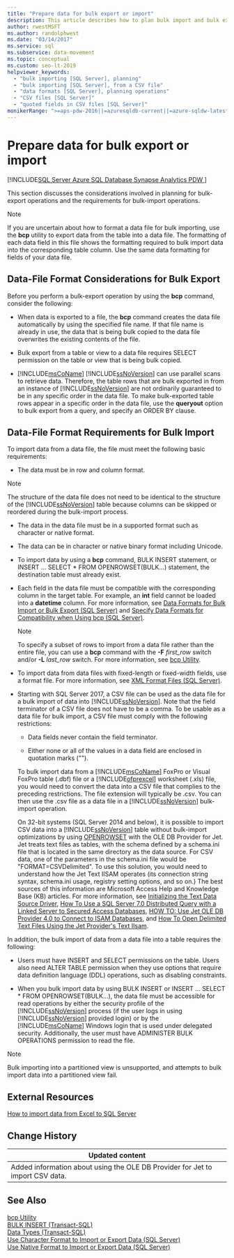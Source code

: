 ```yaml
---
title: "Prepare data for bulk export or import"
description: This article describes how to plan bulk import and bulk export operations, including data file format requirements and when to use the bcp utility.
author: rwestMSFT
ms.author: randolphwest
ms.date: "03/14/2017"
ms.service: sql
ms.subservice: data-movement
ms.topic: conceptual
ms.custom: seo-lt-2019
helpviewer_keywords:
  - "bulk importing [SQL Server], planning"
  - "bulk importing [SQL Server], from a CSV file"
  - "data formats [SQL Server], planning operations"
  - "CSV files [SQL Server]"
  - "quoted fields in CSV files [SQL Server]"
monikerRange: ">=aps-pdw-2016||=azuresqldb-current||=azure-sqldw-latest||>=sql-server-2016||>=sql-server-linux-2017||=azuresqldb-mi-current"
---
```

# Prepare data for bulk export or import
[!INCLUDE[SQL Server Azure SQL Database Synapse Analytics PDW ](../../includes/applies-to-version/sql-asdb-asdbmi-asa-pdw.md)]

  This section discusses the considerations involved in planning for bulk-export operations and the requirements for bulk-import operations.  
  
> [!NOTE]  
>  If you are uncertain about how to format a data file for bulk importing,  use the **bcp** utility to export data from the table into a data file. The formatting of each data field in this file shows the formatting required to bulk import data into the corresponding table column. Use the same data formatting for fields of your data file.  
  
## Data-File Format Considerations for Bulk Export  
 Before you perform a bulk-export operation by using the **bcp** command, consider the following:  
  
-   When data is exported to a file, the **bcp** command creates the data file automatically by using the specified file name. If that file name is already in use, the data that is being bulk copied to the data file overwrites the existing contents of the file.  
  
-   Bulk export from a table or view to a data file requires SELECT permission on the table or view that is being bulk copied.  
  
-   [!INCLUDE[msCoName](../../includes/msconame-md.md)] [!INCLUDE[ssNoVersion](../../includes/ssnoversion-md.md)] can use parallel scans to retrieve data. Therefore, the table rows that are bulk exported in from an instance of [!INCLUDE[ssNoVersion](../../includes/ssnoversion-md.md)] are not ordinarily guaranteed to be in any specific order in the data file. To make bulk-exported table rows appear in a specific order in the data file, use the **queryout** option to bulk export from a query, and specify an ORDER BY clause.  
  
## Data-File Format Requirements for Bulk Import  
 To import data from a data file, the file must meet the following basic requirements:  
  
-   The data must be in row and column format.  
  
> [!NOTE]  
>  The structure of the data file does not need to be identical to the structure of the [!INCLUDE[ssNoVersion](../../includes/ssnoversion-md.md)] table because columns can be skipped or reordered during the bulk-import process.  
  
-   The data in the data file must be in a supported format such as character or native format.  
  
-   The data can be in character or native binary format including Unicode.  
  
-   To import data by using a **bcp** command, BULK INSERT statement, or INSERT ... SELECT * FROM OPENROWSET(BULK...) statement, the destination table must already exist.  
  
-   Each field in the data file must be compatible with the corresponding column in the target table. For example, an **int** field cannot be loaded into a **datetime** column. For more information, see [Data Formats for Bulk Import or Bulk Export &#40;SQL Server&#41;](../../relational-databases/import-export/data-formats-for-bulk-import-or-bulk-export-sql-server.md) and [Specify Data Formats for Compatibility when Using bcp &#40;SQL Server&#41;](../../relational-databases/import-export/specify-data-formats-for-compatibility-when-using-bcp-sql-server.md).  
  
    > [!NOTE]  
    >  To specify a subset of rows to import from a data file rather than the entire file, you can use a **bcp** command with the **-F** *first_row* switch and/or **-L** *last_row* switch. For more information, see [bcp Utility](../../tools/bcp-utility.md).  
  
-   To import data from data files with fixed-length or fixed-width fields, use a format file. For more information, see [XML Format Files &#40;SQL Server&#41;](../../relational-databases/import-export/xml-format-files-sql-server.md).  
  
-  Starting with SQL Server 2017, a CSV file can be used as the data file for a bulk import of data into [!INCLUDE[ssNoVersion](../../includes/ssnoversion-md.md)]. Note that the field terminator of a CSV file does not have to be a comma. To be usable as a data file for bulk import, a CSV file must comply with the following restrictions:  
  
    -   Data fields never contain the field terminator.  
  
    -   Either none or all of the values in a data field are enclosed in quotation marks ("").  
  
     To bulk import data from a [!INCLUDE[msCoName](../../includes/msconame-md.md)] FoxPro or Visual FoxPro table (.dbf) file or a [!INCLUDE[ofprexcel](../../includes/ofprexcel-md.md)] worksheet (.xls) file, you would need to convert the data into a CSV file that complies to the preceding restrictions. The file extension will typically be .csv. You can then use the .csv file as a data file in a [!INCLUDE[ssNoVersion](../../includes/ssnoversion-md.md)] bulk-import operation.  
  
     On 32-bit systems (SQL Server 2014 and below), it is possible to import CSV data into a [!INCLUDE[ssNoVersion](../../includes/ssnoversion-md.md)] table without bulk-import optimizations by using [OPENROWSET](../../t-sql/functions/openrowset-transact-sql.md) with the OLE DB Provider for Jet. Jet treats text files as tables, with the schema defined by a schema.ini file that is located in the same directory as the data source.  For CSV data, one of the parameters in the schema.ini file would be "FORMAT=CSVDelimited". To use this solution, you would need to understand how the Jet Text IISAM operates (its connection string syntax, schema.ini usage, registry setting options, and so on.)  The best sources of this information are Microsoft Access Help and Knowledge Base (KB) articles. For more information, see [Initializing the Text Data Source Driver](/office/client-developer/access/desktop-database-reference/initializing-the-text-data-source-driver), [How To Use a SQL Server 7.0 Distributed Query with a Linked Server to Secured Access Databases](https://www.betaarchive.com/wiki/index.php?title=Microsoft_KB_Archive/246255), [HOW TO: Use Jet OLE DB Provider 4.0 to Connect to ISAM Databases](https://www.betaarchive.com/wiki/index.php?title=Microsoft_KB_Archive/326548), and [How To Open Delimited Text Files Using the Jet Provider's Text IIsam](https://www.betaarchive.com/wiki/index.php?title=Microsoft_KB_Archive/262537).  
  
 In addition, the bulk import of data from a data file into a table requires the following:  
  
-   Users must have INSERT and SELECT permissions on the table. Users also need ALTER TABLE permission when they use options that require data definition language (DDL) operations, such as disabling constraints.  
  
-   When you bulk import data by using BULK INSERT or INSERT ... SELECT * FROM OPENROWSET(BULK...), the data file must be accessible for read operations by either the security profile of the [!INCLUDE[ssNoVersion](../../includes/ssnoversion-md.md)] process (if the user logs in using [!INCLUDE[ssNoVersion](../../includes/ssnoversion-md.md)] provided login) or by the [!INCLUDE[msCoName](../../includes/msconame-md.md)] Windows login that is used under delegated security. Additionally, the user must have ADMINISTER BULK OPERATIONS permission to read the file.  
  
> [!NOTE]  
>  Bulk importing into a partitioned view is unsupported, and attempts to bulk import data into a partitioned view fail.  
  
## External Resources  
 [How to import data from Excel to SQL Server](https://support.microsoft.com/kb/321686)  
  
## Change History  
  
|Updated content|  
|---------------------|  
|Added information about using the OLE DB Provider for Jet to import CSV data.|  
  
## See Also  
 [bcp Utility](../../tools/bcp-utility.md)   
 [BULK INSERT &#40;Transact-SQL&#41;](../../t-sql/statements/bulk-insert-transact-sql.md)   
 [Data Types &#40;Transact-SQL&#41;](../../t-sql/data-types/data-types-transact-sql.md)   
 [Use Character Format to Import or Export Data &#40;SQL Server&#41;](../../relational-databases/import-export/use-character-format-to-import-or-export-data-sql-server.md)   
 [Use Native Format to Import or Export Data &#40;SQL Server&#41;](../../relational-databases/import-export/use-native-format-to-import-or-export-data-sql-server.md)  
  

